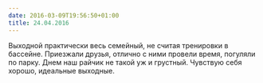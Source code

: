 ```yaml
---
date: 2016-03-09T19:56:50+01:00
title: 24.04.2016
---
```

Выходной практически весь семейный, не считая тренировки в бассейне. Приезжали друзья, отлично с ними провели время, погуляли по парку. Днем наш райчик не такой уж и грустный. Чувствую себя хорошо, идеальные выходные.